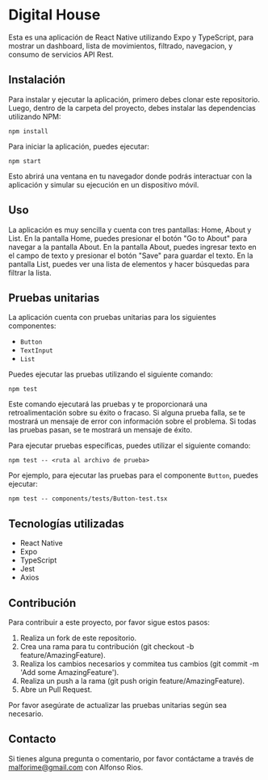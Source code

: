 # Digital House

Esta es una aplicación de React Native utilizando Expo y TypeScript, para mostrar un dashboard, lista de movimientos, filtrado, navegacion, y consumo de servicios API Rest.

## Instalación

Para instalar y ejecutar la aplicación, primero debes clonar este repositorio. Luego, dentro de la carpeta del proyecto, debes instalar las dependencias utilizando NPM:

`npm install`

Para iniciar la aplicación, puedes ejecutar:

`npm start`

Esto abrirá una ventana en tu navegador donde podrás interactuar con la aplicación y simular su ejecución en un dispositivo móvil.

## Uso

La aplicación es muy sencilla y cuenta con tres pantallas: Home, About y List. En la pantalla Home, puedes presionar el botón "Go to About" para navegar a la pantalla About. En la pantalla About, puedes ingresar texto en el campo de texto y presionar el botón "Save" para guardar el texto. En la pantalla List, puedes ver una lista de elementos y hacer búsquedas para filtrar la lista.

## Pruebas unitarias

La aplicación cuenta con pruebas unitarias para los siguientes componentes:

- `Button`
- `TextInput`
- `List`

Puedes ejecutar las pruebas utilizando el siguiente comando:

`npm test`


Este comando ejecutará las pruebas y te proporcionará una retroalimentación sobre su éxito o fracaso. Si alguna prueba falla, se te mostrará un mensaje de error con información sobre el problema. Si todas las pruebas pasan, se te mostrará un mensaje de éxito.

Para ejecutar pruebas específicas, puedes utilizar el siguiente comando:

`npm test -- <ruta al archivo de prueba>`


Por ejemplo, para ejecutar las pruebas para el componente `Button`, puedes ejecutar:

`npm test -- components/tests/Button-test.tsx`

## Tecnologías utilizadas

* React Native
* Expo
* TypeScript
* Jest
* Axios

## Contribución
Para contribuir a este proyecto, por favor sigue estos pasos:

1. Realiza un fork de este repositorio.
1. Crea una rama para tu contribución (git checkout -b feature/AmazingFeature).
1. Realiza los cambios necesarios y commitea tus cambios (git commit -m 'Add some AmazingFeature').
1. Realiza un push a la rama (git push origin feature/AmazingFeature).
1. Abre un Pull Request.

Por favor asegúrate de actualizar las pruebas unitarias según sea necesario.

## Contacto

Si tienes alguna pregunta o comentario, por favor contáctame a través de malforime@gmail.com con Alfonso Rios.